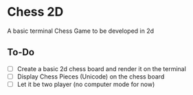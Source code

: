 # Chess 2D

A basic terminal Chess Game to be developed in 2d

## To-Do

- [ ] Create a basic 2d chess board and render it on the terminal
- [ ] Display Chess Pieces (Unicode) on the chess board
- [ ] Let it be two player (no computer mode for now)

